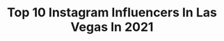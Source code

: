 ---
title: Top 10 Instagram Influencers In Las Vegas In 2021
description: >-
  Find top Instagram influencers in Las Vegas in 2021. Most popular hashtags: #bestffa #romwesummersale #chromaffa.
platform: Instagram
hits: 2163
text_top: Identify the best Instagram accounts on inBeat.
text_bottom: Our search engine has 2163 Instagram influencers like this in Las Vegas, United States for you to collaborate.
profiles:
  - username: "peepingtommy"
    fullname: >-
      tommy   :    photographer
    bio: >-
      Hi Im Tommy Making life colorful🎨 dm me for shoots or 1on1 editing lessons My love 🖤 @beckyblogs 📍Las Vegas
    location: "United States"
    followers: 32270
    engagement: 857
    commentsToLikes: 0.066215
    id: ck9whuw65zkxr0j78qk8go7wf
    verified: false
    hashtags: "#visioffa, #bestffa, #chromaffa, #mythicalffa"
  - username: "misslovelacee"
    fullname: >-
      𝔸𝕤𝕙𝕝𝕖𝕪 Mf 𝕃𝕠𝕧𝕖𝕝𝕒𝕔𝕖 🍒
    bio: >-
      Dm me for promo🤳🏽 Lil Blasian Thang🇰🇷 16 Years Old Las Vegas 📍 YouTube ✨⬇️ All Business Inquires: ashlxyl@gmail.com
    location: "United States"
    followers: 572575
    engagement: 4533
    commentsToLikes: 0.024075
    id: ck0w395hfs7my0i19zewh7f6b
    verified: false
    hashtags: ""
  - username: "mynamegucci"
    fullname: >-
      † Gucci †
    bio: >-
      Nigerian | Model | Actor Houston📍 (PG | NY | ATL | LA) Vegas 11/11-15th Booking: Mynamegucci1@gmail.com
    location: "United States"
    followers: 13952
    engagement: 2169
    commentsToLikes: 0.056258
    id: ck8sxvx90ivaa0j78e3jz9wai
    verified: false
    hashtags: "#runway, #runwaymodel, #clueless, #lltkdeluxe"
  - username: "nxtxlyxm__"
    fullname: >-
      Nataly Mariscal
    bio: >-
      Las Vegas📍• CEO of @get__waisted__ Escaramuza el Prestigio 🐴 • Promoter for @chestnut_cowgirl @nevada.ranch @rugged.cowboy 🤠
    location: "United States"
    followers: 5213
    engagement: 1952
    commentsToLikes: 0.077046
    id: ckap7rb0kl7ww0i78arc9r4o9
    verified: false
    hashtags: "#proudlatina, #happyearthday, #teambonless, #blackouttuesday"
  - username: "ivajorg"
    fullname: >-
      IVANA JORGENSEN
    bio: >-
      the progression of my soul & style⁣ lebanese / libra / las vegas ⁣ hello@ivajorg.com shop my looks 👇🏻
    location: "United States"
    followers: 50245
    engagement: 464
    commentsToLikes: 0.074420
    id: ck0tsyyy00ijv0i19khbfw1d5
    verified: false
    hashtags: "#jewelrygiveaway, #rawlovin, #baipartner, #kinkybeverages"
  - username: "squidweee"
    fullname: >-
      sidney🌿
    bio: >-
      las vegas 22’ sc- squidweee
    location: "United States"
    followers: 2776
    engagement: 2789
    commentsToLikes: 0.083732
    id: ckf5nu79izp100j23f2v2i32k
    verified: false
    hashtags: ""
  - username: "realkhalilu"
    fullname: >-
      Khalil Underwood
    bio: >-
      ✉️ Khalilubizz@yahoo.com 📍 Las Vegas 4.6mill on TikTok 👇🏾
    location: "United States"
    followers: 471723
    engagement: 344
    commentsToLikes: 0.037717
    id: ck9h9rs7h9pem0j78hkki85e9
    verified: true
    hashtags: "#foodie, #mukbang, #grindmode, #eatingshow"
  - username: "gabiciamp"
    fullname: >-
      gabi champ
    bio: >-
      ♡ 19, las vegas ♡
    location: "United States"
    followers: 10691
    engagement: 1588
    commentsToLikes: 0.043068
    id: ck6u2j296s4dd0j719o1djpto
    verified: false
    hashtags: "#romwebackinsession, #romwe, #romwesummersale, #romweoriginals"
  - username: "68incognito"
    fullname: >-
      Richie Incognito
    bio: >-
      4 x Pro Bowl Left Guard for the Las Vegas Raiders
    location: "United States"
    followers: 65757
    engagement: 1081
    commentsToLikes: 0.027079
    id: ck5hqgxv6t3et0i11v8x2gp03
    verified: true
    hashtags: "#justwinbaby, #carrinsurancecompany, #raidernation, #victorymonday"
  - username: "liz_v_rose"
    fullname: >-
      🌹 LIZ 🌹
    bio: >-
      Made in NY🗽 Viva Las Vegas📍🎰 All Natural Goddess 🦋 Click 👇🏼
    location: "United States"
    followers: 187104
    engagement: 344
    commentsToLikes: 0.041710
    id: ck5hovbw9qath0i11u5ix299o
    verified: false
    hashtags: ""
---
